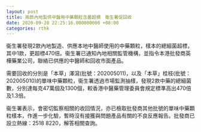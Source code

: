 ```yaml
---
layout: post
title: 兩款內地製供中醫用中藥顆粒含菌超標　衞生署促回收
date: 2020-09-28 22:25:16.000000000 +08:00
categories: rthk
---
```


衞生署發現2款內地製造、供應本地中醫師使用的中藥顆粒，樣本的總細菌超標，其中1款，更超標470倍。衞生署已通知內地相關監管機構，並指令本港批發商英樺藥業公司，聯絡已供應的中醫師和回收市面產品。

需要回收的分別是「本草」澤瀉(批號：202005011)，以及「本草」桂枝(批號：202005010)的單味中藥顆粒，衞生署透過市場監測抽樣，發現2款中藥的總細菌數，分別達每克47萬個及1300個，較香港中醫藥管理委員會規定標準高出470倍及1.3倍。

衞生署表示，會密切監察相關的收回情況，亦已檢取批發商其他批號的單味中藥顆粒樣本，作進一步化驗，暫時沒有接獲與問題產品有關的不良反應報告。批發商已設立熱線：2518 8220，解答相關查詢。
